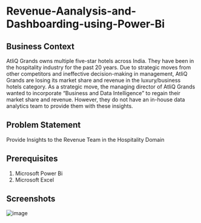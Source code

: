 # Revenue-Aanalysis-and-Dashboarding-using-Power-Bi
## Business Context
AtliQ Grands owns multiple five-star hotels across India. They have been in the hospitality industry for the past 20 years. Due to strategic moves from other competitors and ineffective decision-making in management, AtliQ Grands are losing its market share and revenue in the luxury/business hotels category. As a strategic move, the managing director of AtliQ Grands wanted to incorporate “Business and Data Intelligence” to regain their market share and revenue. However, they do not have an in-house data analytics team to provide them with these insights.

## Problem Statement
Provide Insights to the Revenue Team in the Hospitality Domain

## Prerequisites 
1. Microsoft Power Bi
2. Microsoft Excel

## Screenshots

![image](https://github.com/Biswajitjitu6/Revenue-Aanalysis-and-Dashboarding-using-Power-Bi/assets/97983738/59dea053-229a-4f1a-ad95-262b90d3b129)

